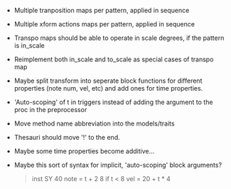 - Multiple tranposition maps per pattern, applied in sequence

- Multiple xform actions maps per pattern, applied in sequence

- Transpo maps should be able to operate in scale degrees, if the pattern is in_scale

- Reimplement both in_scale and to_scale as special cases of transpo map

- Maybe split transform into seperate block functions for different properties (note num, vel, etc) and add ones for time properties.

- 'Auto-scoping' of t in triggers instead of adding the argument to the proc in the preprocessor

- Move method name abbreviation into the models/traits

- Thesauri should move '!' to the end.

- Maybe some time properties become additive...

- Maybe this sort of syntax for implicit, 'auto-scoping' block arguments?

    > inst SY 40
      note =
	      t + 2
				8 if t < 8
      vel = 20 + t * 4
			